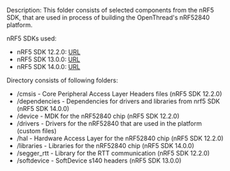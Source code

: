 Description:
This folder consists of selected components from the nRF5 SDK, that are used
in process of building the OpenThread's nRF52840 platform.

nRF5 SDKs used:
 - nRF5 SDK 12.2.0: [URL][nrf5-sdk-12-2-0]
 - nRF5 SDK 13.0.0: [URL][nrf5-sdk-13-0-0]
 - nRF5 SDK 14.0.0: [URL][nrf5-sdk-14-0-0]

Directory consists of following folders:
 - /cmsis        - Core Peripheral Access Layer Headers files (nRF5 SDK 12.2.0)
 - /dependencies - Dependencies for drivers and libraries from nrf5 SDK (nRF5 SDK 14.0.0)
 - /device       - MDK for the nRF52840 chip (nRF5 SDK 12.2.0)
 - /drivers      - Drivers for the nRF52840 that are used in the platform (custom files)
 - /hal          - Hardware Access Layer for the nRF52840 chip (nRF5 SDK 12.2.0)
 - /libraries    - Libraries for the nRF52840 chip (nRF5 SDK 14.0.0)
 - /segger_rtt   - Library for the RTT communication (nRF5 SDK 12.2.0)
 - /softdevice   - SoftDevice s140 headers (nRF5 SDK 13.0.0)

 [nrf5-sdk-12-2-0]: http://developer.nordicsemi.com/nRF5_SDK/nRF5_SDK_v12.x.x/nRF5_SDK_12.2.0_f012efa.zip
 [nrf5-sdk-13-0-0]: http://developer.nordicsemi.com/nRF5_SDK/nRF5_SDK_v13.x.x/nRF5_SDK_13.0.0_04a0bfd.zip
 [nrf5-sdk-14-0-0]: http://developer.nordicsemi.com/nRF5_SDK/nRF5_SDK_v14.x.x/nRF5_SDK_14.0.0_3bcc1f7.zip
